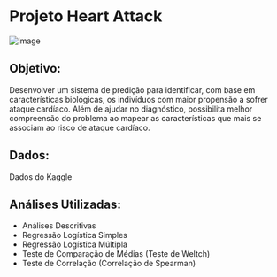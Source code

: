 # Projeto Heart Attack
![image](https://user-images.githubusercontent.com/28782509/192179697-6e18e6c9-2df9-4735-bcd1-353616003194.png)

## Objetivo: 
Desenvolver um sistema de predição para identificar, com base em características biológicas, os indivíduos 
com maior propensão a sofrer ataque cardíaco. Além de ajudar 
no diagnóstico, possibilita melhor compreensão do problema ao mapear 
as características que mais se associam ao risco de ataque cardíaco.

## Dados:
Dados do Kaggle

## Análises Utilizadas:
- Análises Descritivas
- Regressão Logística Simples
- Regressão Logística Múltipla
- Teste de Comparação de Médias (Teste de Weltch) 
- Teste de Correlação (Correlação de Spearman)
